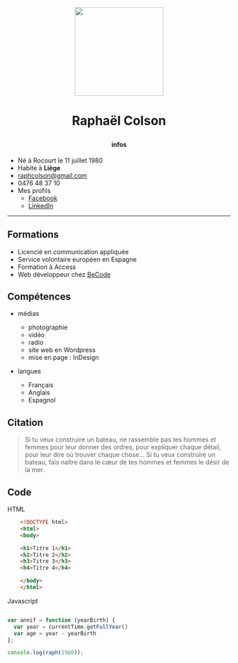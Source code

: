 <p align=center><img src="http://image.noelshack.com/fichiers/2018/42/3/1539769904-img-1805.jpg" width="200"></p>

# <p align=center> Raphaël Colson</p>
#### <p align=center> infos</p>
* Né à Rocourt le 11 juillet 1980
* Habite à **Liège**
* <raphcolson@gmail.com>
* 0476 48 37 10
* Mes profils
    - [Facebook](https://www.facebook.com/rafa.colsn)
    - [LinkedIn](www.linkedin.com/in/raphaël-colson)

---

## Formations

* Licencié en communication appliquée
* Service volontaire européen en Espagne
* Formation à Access
* Web développeur chez [BeCode](http://www.becode.org)


## Compétences

* médias
    - photographie
    - vidéo
    - radio
    - site web en Wordpress
    - mise en page : InDesign

* langues
    - Français
    - Anglais
    - Espagnol



## Citation

> Si tu veux construire un bateau, ne rassemble pas tes hommes et femmes pour leur donner des ordres, pour expliquer chaque détail, pour leur dire où trouver chaque chose… Si tu veux construire un bateau, fais naître dans le cœur de tes hommes et femmes le désir de la mer.


## Code

HTML
``` html
    <!DOCTYPE html>
    <html>
    <body>

    <h1>Titre 1</h1>
    <h2>Titre 2</h2>
    <h3>Titre 3</h3>
    <h4>Titre 4</h4>

    </body>
    </html>
```

Javascript

``` js

var annif = function (yearBirth) {
  var year = currentTime.getFullYear()
  var age = year - yearBirth
};

console.log(raph(1980));
```
